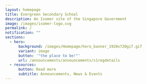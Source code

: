 ```yaml
---
layout: homepage
title: Evergreen Secondary School
description: An Isomer site of the Singapore Government
image: /images/isomer-logo.svg
permalink: /
notification: ""
sections:
  - hero:
      background: /images/Homepage/hero_banner_1920x720gif.gif
      variant: image
      button: '"the place to be!"'
      url: /announcements/announcements/s1regdetails
  - resources:
      button: Read more
      subtitle: Announcements, News & Events
---
```

